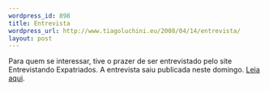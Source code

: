 ```yaml
--- 
wordpress_id: 898
title: Entrevista
wordpress_url: http://www.tiagoluchini.eu/2008/04/14/entrevista/
layout: post
---
```

Para quem se interessar, tive o prazer de ser entrevistado pelo site Entrevistando Expatriados. A entrevista saiu publicada neste domingo. <a href="http://expatriados.wordpress.com/2008/04/13/tiago-luchini-na-finlandia/" target="_blank">Leia aqui</a>.
